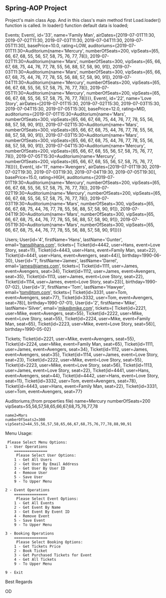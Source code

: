 
## Spring-AOP Project

Project's main class App. And in this class's main method first Load.loader() function is called.
In loader() function default data is loaded;

Events;
    Event{, id='33', name='Family Man', airDates=[2019-07-01T11:30, 2019-07-02T11:30, 2019-07-03T11:30, 2019-07-04T11:30, 2019-07-05T11:30], basePrice=10.0, rating=LOW, auditoriums={2019-07-01T11:30=Auditorium{name='Mercury', numberOfSeats=200, vipSeats=[65, 66, 67, 68, 55, 56, 57, 58, 75, 76, 77, 78]}, 2019-07-02T11:30=Auditorium{name='Mars', numberOfSeats=300, vipSeats=[65, 66, 67, 68, 75, 44, 76, 77, 78, 55, 56, 88, 57, 58, 90, 91]}, 2019-07-03T11:30=Auditorium{name='Mars', numberOfSeats=300, vipSeats=[65, 66, 67, 68, 75, 44, 76, 77, 78, 55, 56, 88, 57, 58, 90, 91]}, 2019-07-04T11:30=Auditorium{name='Mercury', numberOfSeats=200, vipSeats=[65, 66, 67, 68, 55, 56, 57, 58, 75, 76, 77, 78]}, 2019-07-05T11:30=Auditorium{name='Mercury', numberOfSeats=200, vipSeats=[65, 66, 67, 68, 55, 56, 57, 58, 75, 76, 77, 78]}}},
    Event{, id='22', name='Love Story', airDates=[2019-07-01T15:30, 2019-07-02T15:30, 2019-07-03T15:30, 2019-07-04T15:30, 2019-07-05T15:30], basePrice=12.0, rating=MID, auditoriums={2019-07-01T15:30=Auditorium{name='Mars', numberOfSeats=300, vipSeats=[65, 66, 67, 68, 75, 44, 76, 77, 78, 55, 56, 88, 57, 58, 90, 91]}, 2019-07-02T15:30=Auditorium{name='Mars', numberOfSeats=300, vipSeats=[65, 66, 67, 68, 75, 44, 76, 77, 78, 55, 56, 88, 57, 58, 90, 91]}, 2019-07-03T15:30=Auditorium{name='Mars', numberOfSeats=300, vipSeats=[65, 66, 67, 68, 75, 44, 76, 77, 78, 55, 56, 88, 57, 58, 90, 91]}, 2019-07-04T15:30=Auditorium{name='Mercury', numberOfSeats=200, vipSeats=[65, 66, 67, 68, 55, 56, 57, 58, 75, 76, 77, 78]}, 2019-07-05T15:30=Auditorium{name='Mercury', numberOfSeats=200, vipSeats=[65, 66, 67, 68, 55, 56, 57, 58, 75, 76, 77, 78]}}},
    Event{, id='11', name='Avengers', airDates=[2019-07-01T19:30, 2019-07-02T19:30, 2019-07-03T19:30, 2019-07-04T19:30, 2019-07-05T19:30], basePrice=15.0, rating=HIGH, auditoriums={2019-07-01T19:30=Auditorium{name='Mercury', numberOfSeats=200, vipSeats=[65, 66, 67, 68, 55, 56, 57, 58, 75, 76, 77, 78]}, 2019-07-02T19:30=Auditorium{name='Mercury', numberOfSeats=200, vipSeats=[65, 66, 67, 68, 55, 56, 57, 58, 75, 76, 77, 78]}, 2019-07-03T19:30=Auditorium{name='Mars', numberOfSeats=300, vipSeats=[65, 66, 67, 68, 75, 44, 76, 77, 78, 55, 56, 88, 57, 58, 90, 91]}, 2019-07-04T19:30=Auditorium{name='Mars', numberOfSeats=300, vipSeats=[65, 66, 67, 68, 75, 44, 76, 77, 78, 55, 56, 88, 57, 58, 90, 91]}, 2019-07-05T19:30=Auditorium{name='Mars', numberOfSeats=300, vipSeats=[65, 66, 67, 68, 75, 44, 76, 77, 78, 55, 56, 88, 57, 58, 90, 91]}}}

Users;
    User{id='4', firstName='Hans', lastName='Gunter', email='hans@hans.com', tickets=[
            Ticket{id=4442, user=Hans, event=Love Story, seat=11},
            Ticket{id=4443, user=Hans, event=Family Man, seat=22},
            Ticket{id=4441, user=Hans, event=Avengers, seat=44}], birthday=1990-06-30},
    User{id='1', firstName='James', lastName='Darrel', email='james@james.com', tickets=[
            Ticket{id=1111, user=James, event=Avengers, seat=34},
            Ticket{id=1112, user=James, event=Avengers, seat=35},
            Ticket{id=1113, user=James, event=Love Story, seat=22},
            Ticket{id=1114, user=James, event=Love Story, seat=23}], birthday=1990-07-02},
    User{id='3', firstName='Tom', lastName='Hawyer', email='tom@tom.com', tickets=[
            Ticket{id=3331, user=Tom, event=Avengers, seat=77},
            Ticket{id=3332, user=Tom, event=Avengers, seat=78}], birthday=1990-07-01},
    User{id='2', firstName='Mike', lastName='Silver', email='mike@mike.com', tickets=[
            Ticket{id=2221, user=Mike, event=Avengers, seat=55},
            Ticket{id=2222, user=Mike, event=Love Story, seat=55},
            Ticket{id=2224, user=Mike, event=Family Man, seat=65},
            Ticket{id=2223, user=Mike, event=Love Story, seat=56}], birthday=1990-05-02}

Tickets;
    Ticket{id=2221, user=Mike, event=Avengers, seat=55},
    Ticket{id=2224, user=Mike, event=Family Man, seat=65},
    Ticket{id=1111, user=James, event=Avengers, seat=34},
    Ticket{id=1112, user=James, event=Avengers, seat=35},
    Ticket{id=1114, user=James, event=Love Story, seat=23},
    Ticket{id=2222, user=Mike, event=Love Story, seat=55},
    Ticket{id=2223, user=Mike, event=Love Story, seat=56},
    Ticket{id=1113, user=James, event=Love Story, seat=22},
    Ticket{id=4441, user=Hans, event=Avengers, seat=44},
    Ticket{id=4442, user=Hans, event=Love Story, seat=11},
    Ticket{id=3332, user=Tom, event=Avengers, seat=78},
    Ticket{id=4443, user=Hans, event=Family Man, seat=22},
    Ticket{id=3331, user=Tom, event=Avengers, seat=77}

Auditoriums;(from properties file)
    name=Mercury
    numberOfSeats=200
    vipSeats=55,56,57,58,65,66,67,68,75,76,77,78

    name2=Mars
    numberOfSeats2=300
    vipSeats2=44,55,56,57,58,65,66,67,68,75,76,77,78,88,90,91


Menu Usage:

     Please Select Menu Options:
    1 - User Operations
        ===============
         Please Select User Options:
        1 - Get All Users
        2 - Get User By Email Address
        3 - Get User By User ID
        4 - Remove User
        5 - Save User
        9 - To Upper Menu

    2 - Event Operations
        ===============
         Please Select Event Options:
        1 - Get All Events
        2 - Get Event By Name
        3 - Get Event By Event ID
        4 - Remove Event
        5 - Save Event
        9 - To Upper Menu

    3 - Booking Operations
        ===============
         Please Select Booking Options:
        1 - Get Tickets Price
        2 - Book Ticket
        3 - Get Purchased Tickets for Event
        4 - Get All Tickets
        9 - To Upper Menu
        
    9 - Exit


Best Regards

OD